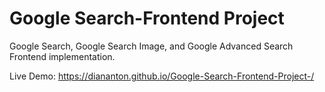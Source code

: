 # Google Search-Frontend Project
Google Search, Google Search Image, and Google Advanced Search Frontend implementation.

Live Demo:
https://diananton.github.io/Google-Search-Frontend-Project-/
